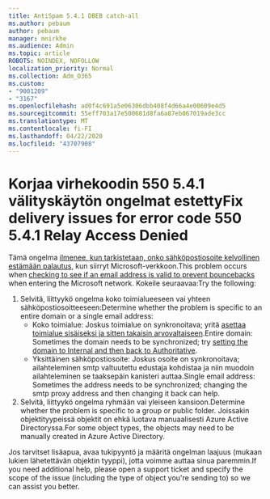 ```yaml
---
title: AntiSpam 5.4.1 DBEB catch-all
ms.author: pebaum
author: pebaum
manager: mnirkhe
ms.audience: Admin
ms.topic: article
ROBOTS: NOINDEX, NOFOLLOW
localization_priority: Normal
ms.collection: Adm_O365
ms.custom:
- "9001209"
- "3167"
ms.openlocfilehash: ad0f4c691a5e06306dbb408f4d66a4e00609e4d5
ms.sourcegitcommit: 55eff703a17e500681d8fa6a87eb067019ade3cc
ms.translationtype: MT
ms.contentlocale: fi-FI
ms.lasthandoff: 04/22/2020
ms.locfileid: "43707908"
---
```

# <a name="fix-delivery-issues-for-error-code-550-541-relay-access-denied"></a><span data-ttu-id="3da69-102">Korjaa virhekoodin 550 5.4.1 välityskäytön ongelmat estetty</span><span class="sxs-lookup"><span data-stu-id="3da69-102">Fix delivery issues for error code 550 5.4.1 Relay Access Denied</span></span>

<span data-ttu-id="3da69-103">Tämä ongelma [ilmenee, kun tarkistetaan, onko sähköpostiosoite kelvollinen estämään palautus,](https://docs.microsoft.com/exchange/mail-flow-best-practices/use-directory-based-edge-blocking) kun siirryt Microsoft-verkkoon.</span><span class="sxs-lookup"><span data-stu-id="3da69-103">This problem occurs when [checking to see if an email address is valid to prevent bouncebacks](https://docs.microsoft.com/exchange/mail-flow-best-practices/use-directory-based-edge-blocking) when entering the Microsoft network.</span></span> <span data-ttu-id="3da69-104">Kokeile seuraavaa:</span><span class="sxs-lookup"><span data-stu-id="3da69-104">Try the following:</span></span>

1. <span data-ttu-id="3da69-105">Selvitä, liittyykö ongelma koko toimialueeseen vai yhteen sähköpostiosoitteeseen:</span><span class="sxs-lookup"><span data-stu-id="3da69-105">Determine whether the problem is specific to an entire domain or a single email address:</span></span>
    - <span data-ttu-id="3da69-106">Koko toimialue: Joskus toimialue on synkronoitava; yritä [asettaa toimialue sisäiseksi ja sitten takaisin arvovaltaiseen](https://docs.microsoft.com/exchange/mail-flow-best-practices/manage-accepted-domains/manage-accepted-domains).</span><span class="sxs-lookup"><span data-stu-id="3da69-106">Entire domain: Sometimes the domain needs to be synchronized; try [setting the domain to Internal and then back to Authoritative](https://docs.microsoft.com/exchange/mail-flow-best-practices/manage-accepted-domains/manage-accepted-domains).</span></span>
    - <span data-ttu-id="3da69-107">Yksittäinen sähköpostiosoite: Joskus osoite on synkronoitava; ailahteleminen smtp valtuutettu edustaja kohdistaa ja niin muodoin ailahteleminen se taaksepäin kanisteri auttaa.</span><span class="sxs-lookup"><span data-stu-id="3da69-107">Single email address: Sometimes the address needs to be synchronized; changing the smtp proxy address and then changing it back can help.</span></span>
2. <span data-ttu-id="3da69-108">Selvitä, liittyykö ongelma ryhmään vai yleiseen kansioon.</span><span class="sxs-lookup"><span data-stu-id="3da69-108">Determine whether the problem is specific to a group or public folder.</span></span> <span data-ttu-id="3da69-109">Joissakin objektityypeissä objektit on ehkä luotava manuaalisesti Azure Active Directoryssa.</span><span class="sxs-lookup"><span data-stu-id="3da69-109">For some object types, the objects may need to be manually created in Azure Active Directory.</span></span>

<span data-ttu-id="3da69-110">Jos tarvitset lisäapua, avaa tukipyyntö ja määritä ongelman laajuus (mukaan lukien lähetettävän objektin tyyppi), jotta voimme auttaa sinua paremmin.</span><span class="sxs-lookup"><span data-stu-id="3da69-110">If you need additional help, please open a support ticket and specify the scope of the issue (including the type of object you're sending to) so we can assist you better.</span></span>